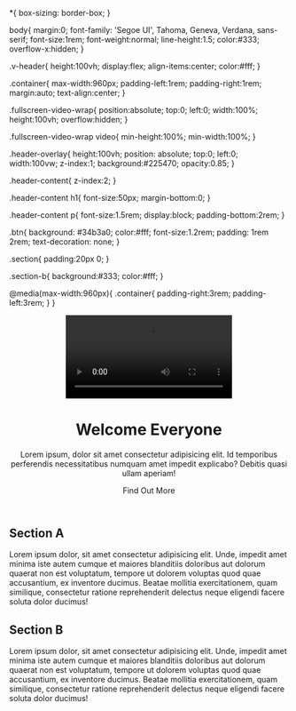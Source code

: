 *{
  box-sizing: border-box;
}

body{
  margin:0;
  font-family: 'Segoe UI', Tahoma, Geneva, Verdana, sans-serif;
  font-size:1rem;
  font-weight:normal;
  line-height:1.5;
  color:#333;
  overflow-x:hidden;
}

.v-header{
  height:100vh;
  display:flex;
  align-items:center;
  color:#fff;
}

.container{
  max-width:960px;
  padding-left:1rem;
  padding-right:1rem;
  margin:auto;
  text-align:center;
}

.fullscreen-video-wrap{
  position:absolute;
  top:0;
  left:0;
  width:100%;
  height:100vh;
  overflow:hidden;
}

.fullscreen-video-wrap video{
  min-height:100%;
  min-width:100%;
}

.header-overlay{
  height:100vh;
  position: absolute;
  top:0;
  left:0;
  width:100vw;
  z-index:1;
  background:#225470;
  opacity:0.85;
}

.header-content{
  z-index:2;
}

.header-content h1{
  font-size:50px;
  margin-bottom:0;
}

.header-content p{
  font-size:1.5rem;
  display:block;
  padding-bottom:2rem;
}

.btn{
  background: #34b3a0;
  color:#fff;
  font-size:1.2rem;
  padding: 1rem 2rem;
  text-decoration: none;
}

.section{
  padding:20px 0;
}

.section-b{
  background:#333;
  color:#fff;
}

@media(max-width:960px){
  .container{
    padding-right:3rem;
    padding-left:3rem;
  }
}


<header class="v-header container">
    <div class="fullscreen-video-wrap">
      <!--  https://www.videvo.net/video/typing-on-computer-white-bg/4475/ -->
      <!-- DO NOT USE THIS VIDEO, I JUST NEEDED A HOSTED VIDEO FOR THIS CODEPEN> USE THE ONE ABOVE -->
      <video src="https://production.cdmycdn.com/assets/marketing-pages/intensives/bws/coding-scenes-9a2031e8142b40bdb5d936d5eef33dfa.mp4" autoplay="" loop="">
    </video>
    </div>
    <div class="header-overlay"></div>
    <div class="header-content text-md-center">
      <h1>Welcome Everyone</h1>
      <p>Lorem ipsum, dolor sit amet consectetur adipisicing elit. Id temporibus perferendis necessitatibus numquam amet impedit explicabo? Debitis quasi ullam aperiam!</p>
      <a class="btn">Find Out More</a>
    </div>
  </header>

  <section class="section section-a">
    <div class="container">
      <h2>Section A</h2>
      <p>Lorem ipsum dolor, sit amet consectetur adipisicing elit. Unde, impedit amet minima iste autem cumque et maiores blanditiis doloribus aut dolorum quaerat non est voluptatum, tempore ut dolorem voluptas quod quae accusantium, ex inventore ducimus. Beatae mollitia exercitationem, quam similique, consectetur ratione reprehenderit delectus neque eligendi facere soluta dolor ducimus!</p>
    </div>
  </section>

  <section class="section section-b">
    <div class="container">
      <h2>Section B</h2>
      <p>Lorem ipsum dolor, sit amet consectetur adipisicing elit. Unde, impedit amet minima iste autem cumque et maiores blanditiis doloribus aut dolorum quaerat non est voluptatum, tempore ut dolorem voluptas quod quae accusantium, ex inventore ducimus. Beatae mollitia exercitationem, quam similique, consectetur ratione reprehenderit delectus neque eligendi facere soluta dolor ducimus!</p>
    </div>
  </section>
